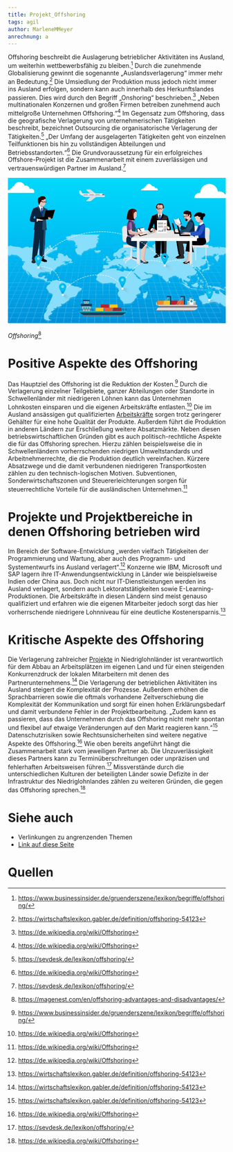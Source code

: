 ```yaml
---
title: Projekt_Offshoring
tags: agil 
author: MarleneMMeyer
anrechnung: a
---
```


Offshoring beschreibt die Auslagerung betrieblicher Aktivitäten ins Ausland, um weiterhin wettbewerbsfähig zu bleiben.[^1] Durch die zunehmende Globalisierung gewinnt die sogenannte „Auslandsverlagerung“ immer mehr an Bedeutung.[^2] Die Umsiedlung der Produktion muss jedoch nicht immer ins Ausland erfolgen, sondern kann auch innerhalb des Herkunftslandes passieren. Dies wird durch den Begriff „Onshoring“ beschrieben.[^3] „Neben multinationalen Konzernen und großen Firmen betreiben zunehmend auch mittelgroße Unternehmen Offshoring.“[^4] Im Gegensatz zum Offshoring, dass die geografische Verlagerung von unternehmerischen Tätigkeiten beschreibt, bezeichnet Outsourcing die organisatorische Verlagerung der Tätigkeiten.[^5] „Der Umfang der ausgelagerten Tätigkeiten geht von einzelnen Teilfunktionen bis hin zu vollständigen Abteilungen und Betriebsstandorten.“[^6] Die Grundvoraussetzung für ein erfolgreiches Offshore-Projekt ist die Zusammenarbeit mit einem zuverlässigen und vertrauenswürdigen Partner im Ausland.[^7]

![Beispielabbildung](Projekt_Offshoring/Offshoring.jpg)

*Offshoring*[^8]


# Positive Aspekte des Offshoring

Das Hauptziel des Offshoring ist die Reduktion der Kosten.[^9] Durch die Verlagerung einzelner Teilgebiete, ganzer Abteilungen oder Standorte in Schwellenländer mit niedrigeren Löhnen kann das Unternehmen Lohnkosten einsparen und die eigenen Arbeitskräfte entlasten.[^10] Die im Ausland ansässigen gut qualifizierten [Arbeitskräfte](Projektmitarbeiter.md) sorgen trotz geringerer Gehälter für eine hohe Qualität der Produkte. Außerdem führt die Produktion in anderen Ländern zur Erschließung weitere Absatzmärkte. Neben diesen betriebswirtschaftlichen Gründen gibt es auch politisch-rechtliche Aspekte die für das Offshoring sprechen. Hierzu zählen beispielsweise die in Schwellenländern vorherrschenden niedrigen Umweltstandards und Arbeitnehmerrechte, die die Produktion deutlich vereinfachen. Kürzere Absatzwege und die damit verbundenen niedrigeren Transportkosten zählen zu den technisch-logischen Motiven. Subventionen, Sonderwirtschaftszonen und Steuererleichterungen sorgen für steuerrechtliche Vorteile für die ausländischen Unternehmen.[^11]


# Projekte und Projektbereiche in denen Offshoring betrieben wird

Im Bereich der Software-Entwicklung „werden vielfach Tätigkeiten der Programmierung und Wartung, aber auch des Programm- und Systementwurfs ins Ausland verlagert“.[^12] Konzerne wie IBM, Microsoft und SAP lagern ihre IT-Anwendungsentwicklung in Länder wie beispielsweise Indien oder China aus. Doch nicht nur IT-Dienstleistungen werden ins Ausland verlagert, sondern auch Lektoratstätigkeiten sowie E-Learning-Produktionen. Die Arbeitskräfte in diesen Ländern sind meist genauso qualifiziert und erfahren wie die eigenen Mitarbeiter jedoch sorgt das hier vorherrschende niedrigere Lohnniveau für eine deutliche Kostenersparnis.[^13]


# Kritische Aspekte des Offshoring

Die Verlagerung zahlreicher [Projekte](Projekt.md) in Niedriglohnländer ist verantwortlich für dem Abbau an Arbeitsplätzen im eigenen Land und für einen steigenden Konkurrenzdruck der lokalen Mitarbeitern mit denen des Partnerunternehmens.[^14] Die Verlagerung der betrieblichen Aktivitäten ins Ausland steigert die Komplexität der Prozesse. Außerdem erhöhen die Sprachbarrieren sowie die oftmals vorhandene Zeitverschiebung die Komplexität der Kommunikation und sorgt für einen hohen Erklärungsbedarf und damit verbundene Fehler in der Projektbearbeitung. „Zudem kann es passieren, dass das Unternehmen durch das Offshoring nicht mehr spontan und flexibel auf etwaige Veränderungen auf den Markt reagieren kann.“[^14] Datenschutzrisiken sowie Rechtsunsicherheiten sind weitere negative Aspekte des Offshoring.[^16] Wie oben bereits angeführt hängt die Zusammenarbeit stark vom jeweiligen Partner ab. Die Unzuverlässigkeit dieses Partners kann zu Terminüberschreitungen oder unpräzisen und fehlerhaften Arbeitsweisen führen.[^17] Missverstände durch die unterschiedlichen Kulturen der beteiligten Länder sowie Defizite in der Infrastruktur des Niedriglohnlandes zählen zu weiteren Gründen, die gegen das Offshoring sprechen.[^18]


# Siehe auch

* Verlinkungen zu angrenzenden Themen
* [Link auf diese Seite](Projekt_Offshoring.md)

# Quellen

[^1]: https://www.businessinsider.de/gruenderszene/lexikon/begriffe/offshoring/
[^2]: https://wirtschaftslexikon.gabler.de/definition/offshoring-54123
[^3]: https://de.wikipedia.org/wiki/Offshoring
[^4]: https://de.wikipedia.org/wiki/Offshoring
[^5]: https://sevdesk.de/lexikon/offshoring/
[^6]: https://de.wikipedia.org/wiki/Offshoring
[^7]: https://sevdesk.de/lexikon/offshoring/
[^8]: https://magenest.com/en/offshoring-advantages-and-disadvantages/
[^9]: https://www.businessinsider.de/gruenderszene/lexikon/begriffe/offshoring/
[^10]: https://de.wikipedia.org/wiki/Offshoring
[^11]: https://de.wikipedia.org/wiki/Offshoring
[^12]: https://de.wikipedia.org/wiki/Offshoring
[^13]: https://wirtschaftslexikon.gabler.de/definition/offshoring-54123
[^14]: https://wirtschaftslexikon.gabler.de/definition/offshoring-54123
[^15]: https://sevdesk.de/lexikon/offshoring/
[^16]: https://de.wikipedia.org/wiki/Offshoring
[^17]: https://sevdesk.de/lexikon/offshoring/
[^18]: https://de.wikipedia.org/wiki/Offshoring
